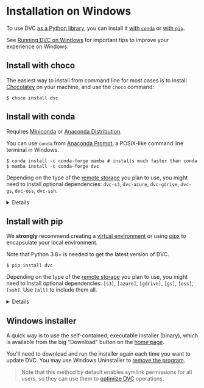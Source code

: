 # Installation on Windows

<admon type="tip">

To use DVC [as a Python library](/doc/api-reference), you can install it
[with `conda`](#install-with-conda) or [with `pip`](#install-with-pip).

</admon>

<admon type="tip">

See [Running DVC on Windows](/doc/user-guide/how-to/run-dvc-on-windows) for
important tips to improve your experience on Windows.

</admon>

## Install with choco

The easiest way to install from command line for most cases is to install
[Chocolatey](https://chocolatey.org/) on your machine, and use the `choco`
command:

```cli
$ choco install dvc
```

## Install with conda

<admon type="info">

Requires [Miniconda](https://docs.conda.io/en/latest/miniconda.html) or
[Anaconda Distribution](https://docs.anaconda.com/anaconda/).

</admon>

You can use `conda` from
[Anaconda Prompt](https://docs.anaconda.com/anaconda/user-guide/getting-started/#open-prompt-win),
a POSIX-like command line terminal in Windows.

```cli
$ conda install -c conda-forge mamba # installs much faster than conda
$ mamba install -c conda-forge dvc
```

Depending on the type of the [remote storage] you plan to use, you might need to
install optional dependencies: `dvc-s3`, `dvc-azure`, `dvc-gdrive`, `dvc-gs`, `dvc-oss`,
`dvc-ssh`.

[remote storage]: /doc/user-guide/data-management/remote-storage

<details id="example-conda-with-support-for-amazon-s3-storage">

### Example: with support for Amazon S3 storage

```cli
$ conda install -c conda-forge mamba # installs much faster than conda
$ mamba install -c conda-forge dvc-s3
```

In this case it installs the `boto3` library along with DVC.

</details>

## Install with pip

<admon type="tip">

We **strongly** recommend creating a
[virtual environment](https://python.readthedocs.io/en/stable/library/venv.html)
or using
[pipx](https://packaging.python.org/guides/installing-stand-alone-command-line-tools/)
to encapsulate your local environment.

</admon>

<admon type="info">

Note that Python 3.8+ is needed to get the latest version of DVC.

</admon>

```cli
$ pip install dvc
```

Depending on the type of the [remote storage] you plan to use, you might need to
install optional dependencies: `[s3]`, `[azure]`, `[gdrive]`, `[gs]`, `[oss]`, `[ssh]`.
Use `[all]` to include them all.

<details id="example-pip-with-support-for-amazon-s3-storage">

### Example: with support for Amazon S3 storage

```cli
$ pip install "dvc[s3]"
```

In this case it installs the `boto3` library along with DVC.

</details>

## Windows installer

A quick way is to use the self-contained, executable installer (binary), which
is available from the big "Download" button on the [home page](/).

You'll need to download and run the installer again each time you want to update
DVC. You may use Windows Uninstaller to
[remove the program](https://support.microsoft.com/en-us/help/4028054/windows-10-repair-or-remove-programs).

> Note that this method by default enables symlink permissions for all users, so
> they can use them to
> [optimize DVC](/doc/user-guide/data-management/large-dataset-optimization)
> operations.
